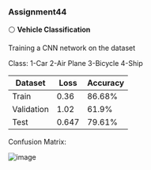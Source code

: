  ### Assignment44
 
⚪ **Vehicle Classification**

Training a CNN network on the dataset

Class:
1-Car
2-Air Plane
3-Bicycle
4-Ship

| Dataset       | Loss        | Accuracy |
| -------       | ---         | ---      |
| Train         |    0.36     | 86.68%   | 
| Validation    |    1.02     | 61.9%    | 
| Test          |    0.647    | 79.61%   | 


Confusion Matrix:

![image](https://user-images.githubusercontent.com/76538787/174437637-4edb3de7-6ed0-4398-ae54-82117213386e.png)
